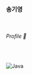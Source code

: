 <h3> 송기영 </h3>
<br>
<h6>Profile 👋 </h6>
<br>

![Java](https://img.shields.io/badge/java-%23ED8B00.svg?style=for-the-badge&logo=openjdk&logoColor=white)
